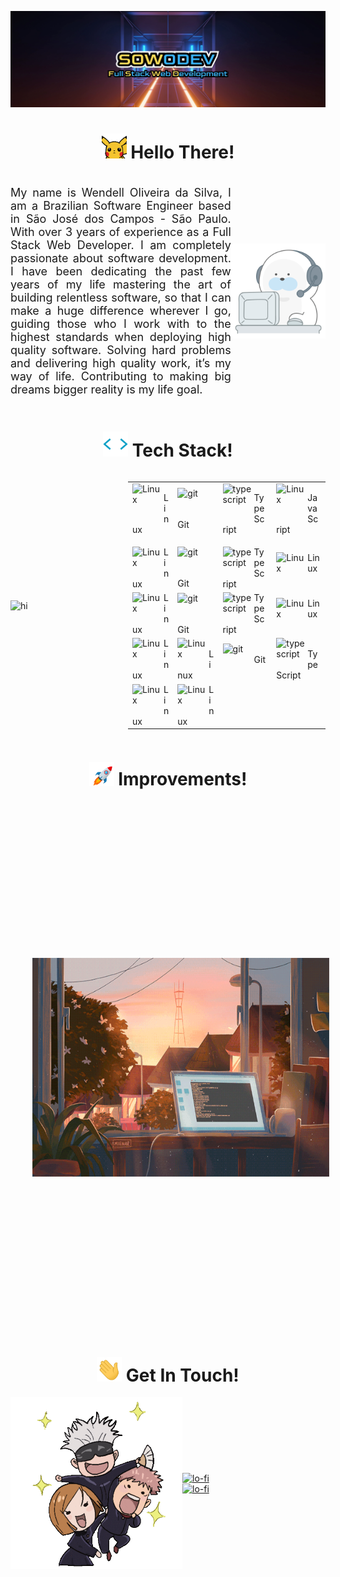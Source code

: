 ![Alt text](imgs/sowodev-logo.webp)

<div align="center">
    <h1><img width="40px" alt="hi" src="./imgs/hello-pica.gif" />&nbsp;Hello There!</h1>
</div>

<div style="display: flex; align-items: center;">
<p style="font-size: 18px; text-align: justify">My name is Wendell Oliveira da Silva, I am a Brazilian Software Engineer based in São José dos Campos - São Paulo. With over 3 years of experience as a Full Stack Web Developer. I am completely passionate about software development.  I have been dedicating the past few years of my life mastering the art of building relentless software, so that I can make a huge difference wherever I go, guiding those who I work with to the highest standards when deploying high quality software. Solving hard problems and delivering high quality work, it’s my way of life. Contributing to making big dreams bigger reality is my life goal.</p>

<img width="30%" alt="hi" src="./imgs/about.gif" />
</div>

<div align="center">
    <h1><img width="40px" alt="hi" src="./imgs/tech-stack.gif" />&nbsp;Tech Stack!</h1>
</div>

<div width="100%" style="display: flex; flex-direction: row; align-items: center;">

<img width="300px" alt="hi" src="./imgs/octocat-tools.gif" />


<table>
<tr>
   <td  width="60">
      <img align="left" alt="Linux" width="50" height="50" src="https://cdn.jsdelivr.net/gh/devicons/devicon/icons/linux/linux-original.svg" />
      <p>Linux</p>
   </td>
    
   <td  width="60">
      <img align="left" alt="git" width="50" height="50" src="https://cdn.jsdelivr.net/gh/devicons/devicon/icons/git/git-original.svg" /><p>Git</p>
   </td>
        
   <td  width="60">
<img align="left" alt="typescript" width="50" height="50" src="https://cdn.jsdelivr.net/gh/devicons/devicon/icons/typescript/typescript-plain.svg" /><p>TypeScript</p>
    </td>

<td  width="60">
<img align="left" alt="Linux" width="50" height="50" src="https://cdn.jsdelivr.net/gh/devicons/devicon/icons/javascript/javascript-plain.svg" /><p>JavaScript</p>
    </td>



</tr>

<tr>
    <td  width="60">
<img align="left" alt="Linux" width="50" height="50" src="https://cdn.jsdelivr.net/gh/devicons/devicon/icons/css3/css3-plain.svg" />Linux
    </td>
        <td  width="60">
<img align="left" alt="git" width="50" height="50" src="https://cdn.jsdelivr.net/gh/devicons/devicon/icons/react/react-original.svg" />Git
    </td>
        <td  width="60">
<img align="left" alt="typescript" width="50" height="50" src="https://cdn.jsdelivr.net/gh/devicons/devicon/icons/nodejs/nodejs-original.svg" />TypeScript
    </td>
        <td  width="60">
<img align="left" alt="Linux" width="50" height="50" src="https://cdn.jsdelivr.net/gh/devicons/devicon/icons/nestjs/nestjs-plain.svg" />Linux
    </td>
</tr>

<tr>
    <td  width="60">
<img align="left" alt="Linux" width="50" height="50" src="https://cdn.jsdelivr.net/gh/devicons/devicon/icons/docker/docker-plain.svg" />Linux
    </td>
        <td  width="60">
<img align="left" alt="git" width="50" height="50" src="https://cdn.jsdelivr.net/gh/devicons/devicon/icons/tailwindcss/tailwindcss-plain.svg" />Git
    </td>
        <td  width="60">
<img align="left" alt="typescript" width="50" height="50" src="https://cdn.jsdelivr.net/gh/devicons/devicon/icons/github/github-original.svg" />TypeScript
    </td>
        <td  width="60">
<img align="left" alt="Linux" width="50" height="50" src="https://cdn.jsdelivr.net/gh/devicons/devicon/icons/figma/figma-original.svg" />Linux

</tr>

<tr>
<td  width="60">
<img align="left" alt="Linux" width="50" height="50" src="https://cdn.jsdelivr.net/gh/devicons/devicon/icons/html5/html5-plain.svg" />Linux
    </td>
    <td  width="60">
<img align="left" alt="Linux" width="50" height="50" src="https://cdn.jsdelivr.net/gh/devicons/devicon/icons/java/java-original.svg" /><br>Linux
    </td>
        <td  width="60">
<img align="left" alt="git" width="50" height="50" src="https://cdn.jsdelivr.net/gh/devicons/devicon/icons/python/python-original.svg" /><br>Git
    </td>
        <td  width="60">
<img align="left" alt="typescript" width="50" height="50" src="https://cdn.jsdelivr.net/gh/devicons/devicon/icons/vscode/vscode-original.svg" /><br>TypeScript
    </td>
</tr>

<tr>
    <td  width="60">
<img align="left" alt="Linux" width="50" height="50" src="https://cdn.jsdelivr.net/gh/devicons/devicon/icons/mysql/mysql-original-wordmark.svg" />Linux
    </td>
        </td>
        <td  width="60">
<img align="left" alt="Linux" width="50" height="50" src="https://cdn.jsdelivr.net/gh/devicons/devicon/icons/cplusplus/cplusplus-original.svg" />Linux
    </td>
</tr>


</table>

</div>

<div align="center">
    <h1><img width="40px" alt="hi" src="./imgs/rocket.gif" />&nbsp;Improvements!</h1>
</div>

<div style="display: flex; align-items: center;">

<table align="left" style="margin-right:35px">
<tr>
    <td>
        👉 **Next**
    </td>
</tr>

<tr>
    <td>
        👉 NoSQL
    </td>
</tr>

<tr>
    <td>
        👉 GraphQL
    </td>
</tr>

<tr>
   <td>
      👉 Test Driven Development
   </td>
</tr>

<tr>
    <td>
        👉 Clean Architecture
    </td>
</tr>
<tr>
    <td>
        👉 Design Thinking
    </td>
</tr>
<tr>
    <td>
        👉 Cloud Services
    </td>
</tr>
<tr>
    <td>
        👉 React Native 📱
    </td>
</tr>
<tr>
    <td>
        👉 Data Analysis 📈
    </td>
</tr>
<tr>
    <td>
        👉 Rust Programming Language ❤️
    </td>
</tr>
<tr>
    <td>
        👉 A pure functional Programming Language ⚡
    </td>
</tr>
<tr>
    <td>
        👉 Deepen my knowledge in Machine Learning 🦾
    </td>
</tr>
<tr>
    <td>
        👉 Intersection between Machine Learning 🦾, Quantum Computing 🧠 and Cybersecurity ⚔️
    </td>
</tr>
</table>

<img width="475px" height="350px" alt="lo-fi" src="./imgs/learning.gif">

</div>

<div align="center">

<h1><img width="40px" alt="hi" src="./imgs/message.gif" />&nbsp;Get In Touch!</h1>

</div>

<div style="display: flex; align-items: center;">
<img width="275px" alt="lo-fi" src="./imgs/jujutsu-kaisen.gif" />

<div style="display: flex; flex-direction: column; align-items: left;">
<a href="https://www.linkedin.com/in/wendelloliveiradasilva">
    <img alt="lo-fi" src="https://img.shields.io/badge/LinkedIn-0077B5?style=for-the-badge&logo=linkedin&logoColor=white" />
</a>

<a href="mailto:wendelloliveirasud@gmail.com">
    <img alt="lo-fi" src="https://img.shields.io/badge/Gmail-D14836?style=for-the-badge&logo=gmail&logoColor=white" />
</a>
</div>
</div>


<!--
**sowodin/sowodin** is a ✨ _special_ ✨ repository because its `README.md` (this file) appears on your GitHub profile.

Here are some ideas to get you started:

- 🔭 I’m currently working on ...
- 🌱 I’m currently learning ...
- 👯 I’m looking to collaborate on ...
- 🤔 I’m looking for help with ...
- 💬 Ask me about ...
- 📫 How to reach me: ...
- 😄 Pronouns: ...
- ⚡ Fun fact: ...
-->
